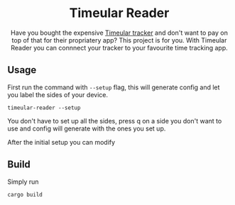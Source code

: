 <h1 align="center">Timeular Reader</h1>
<p align="center">Have you bought the expensive <a href="https://timeular.com/tracker">Timeular tracker</a> and don't want to pay on top of that for their propriatery app? This project is for you. With Timeular Reader you can connnect your tracker to your favourite time tracking app.
</p>

## Usage

First run the command with `--setup` flag, this will generate config and let you label the sides of your device.

```console
timeular-reader --setup
```
You don't have to set up all the sides, press q on a side you don't want to use and config will generate with the ones you set up.

After the initial setup you can modify 

## Build

Simply run
```console
cargo build
```
